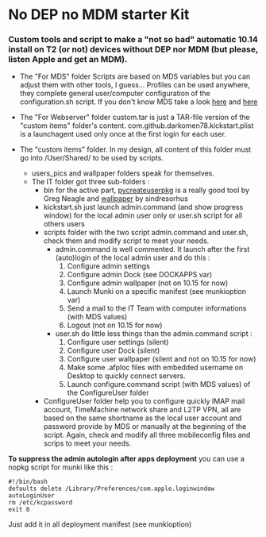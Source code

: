 No DEP no MDM starter Kit
==========
### Custom tools and script to make a "not so bad" automatic 10.14 install on T2 (or not) devices without DEP nor MDM (but please, listen Apple and get an MDM).

* The "For MDS" folder
Scripts are based on MDS variables but you can adjust them with other tools, I guess...
Profiles can be used anywhere, they complete general user/computer configuration of the configuration.sh script.
If you don't know MDS take a look [here](https://twocanoes.com/products/mac/mac-deploy-stick/) and [here]( https://bitbucket.org/twocanoes/macdeploystick/downloads/)

* The "For Webserver" folder
custom.tar is just a TAR-file version of the "custom items" folder's content.
com.github.darkomen78.kickstart.plist is a launchagent used only once at the first login for each user.

* The "custom items" folder. In my design, all content of this folder must go into /User/Shared/ to be used by scripts.
  * users_pics and wallpaper folders speak for themselves.
  * The IT folder got three sub-folders :
    * bin for the active part, [pycreateuserpkg](https://github.com/gregneagle/pycreateuserpkg) is a really good tool by Greg Neagle and [wallpaper](https://github.com/sindresorhus/macos-wallpaper/releases) by sindresorhus
    * kickstart.sh just launch admin.command (and show progress window) for the local admin user only or user.sh script for all others users
    * scripts folder with the two script admin.command and user.sh, check them and modify script to meet your needs.   
      * admin.command is well commented. It launch after the first (auto)login of the local admin user and do this :
        1. Configure admin settings
        2. Configure admin Dock (see DOCKAPPS var)
        3. Configure admin wallpaper (not on 10.15 for now)
        4. Launch Munki on a specific manifest (see munkioption var)
        5. Send a mail to the IT Team with computer informations (with MDS values)
        6. Logout (not on 10.15 for now)
      * user.sh do little less things than the admin.command script :
        1. Configure user settings (silent)
        2. Configure user Dock (silent)
        3. Configure user wallpaper (silent and not on 10.15 for now)
        4. Make some .afploc files with embedded username on Desktop to quickly connect servers.
        5. Launch configure.command script (with MDS values) of the ConfigureUser folder
    * ConfigureUser folder help you to configure quickly IMAP mail account, TimeMachine network share and L2TP VPN, all are based on the same shortname as the local user account and password provide by MDS or manually at the beginning of the script. Again, check and modify all three mobileconfig files and scrips to meet your needs.   

**To suppress the admin autologin after apps deployment** you can use a nopkg script for munki like this :

    #!/bin/bash
    defaults delete /Library/Preferences/com.apple.loginwindow autoLoginUser
    rm /etc/kcpassword
    exit 0

Just add it in all deployment manifest (see munkioption)

